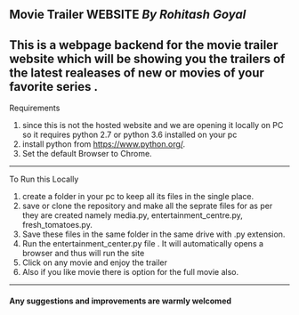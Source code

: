 **Movie Trailer WEBSITE**
*By Rohitash Goyal*
---
This is a webpage backend for the movie trailer website which will be showing you the  trailers of the
latest realeases of new or movies of your favorite series .
---
Requirements
1. since this is not the hosted website and we are opening it locally on PC so it requires python 2.7  or python 3.6 installed on your pc 
2. install python from https://www.python.org/. 
3. Set the default Browser to Chrome.
---
To Run this Locally 
1. create a folder in your pc to keep all its files in the single place.
2. save or clone the repository and make all the seprate files for as per they are created 
namely media.py, entertainment_centre.py, fresh_tomatoes.py.
3. Save these files in the same folder in the same drive with .py extension.
4. Run the entertainment_center.py file . It will automatically opens a browser and thus will run the site
5. Click on any movie and enjoy the trailer 
6. Also if you like movie there is option for the full movie also.
--- 
#### Any suggestions and improvements are warmly welcomed 



